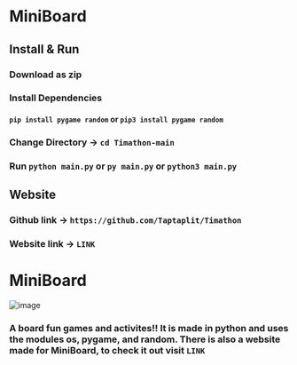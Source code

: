 # MiniBoard


## Install & Run

### Download as zip
### Install Dependencies
#### ``pip install pygame random`` or ``pip3 install pygame random`` 
### Change Directory -> ``cd Timathon-main``
### Run ``python main.py`` or ``py main.py`` or ``python3 main.py``


## Website
### Github link -> ``https://github.com/Taptaplit/Timathon``
### Website link -> ``LINK``


# MiniBoard

![image](https://media.discordapp.net/attachments/771821245292609556/820392652779290624/unknown.png)
### A board fun games and activites!! It is made in python and uses the modules os, pygame, and random. There is also a website made for MiniBoard, to check it out visit ``LINK``


